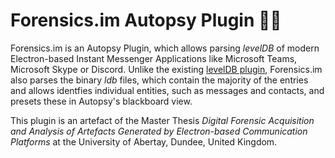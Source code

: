 # Forensics.im Autopsy Plugin 🕵️‍♂️
Forensics.im is an Autopsy Plugin, which allows parsing *levelDB* of modern Electron-based Instant Messenger Applications like Microsoft Teams, Microsoft Skype or Discord. Unlike the existing [levelDB plugin](https://github.com/markmckinnon/Autopsy-Plugins/tree/master/Leveldb), Forensics.im also 
parses the binary *ldb* files, which contain the majority of the entries and allows identfies individual entities, such as messages and contacts, and presets these in Autopsy's blackboard view.

This plugin is an artefact of the Master Thesis *Digital Forensic Acquisition and Analysis of
Artefacts Generated by Electron-based Communication Platforms* at the University of Abertay, Dundee, United Kingdom.
